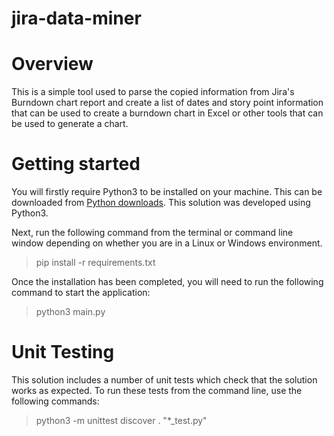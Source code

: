 # jira-data-miner

# Overview
This is a simple tool used to parse the copied information from Jira's Burndown chart report and create a list of dates and story point information that can be used to create a burndown chart in Excel or other tools that can be used to generate a chart.

# Getting started
You will firstly require Python3 to be installed on your machine. This can be downloaded from [Python downloads](https://www.python.org/downloads/). This solution was developed using Python3.

Next, run the following command from the terminal or command line window depending on whether you are in a Linux or Windows environment.

> pip install -r requirements.txt

Once the installation has been completed, you will need to run the following command to start the application:

> python3 main.py

# Unit Testing
This solution includes a number of unit tests which check that the solution works as expected. To run these tests from the command line, use the following commands:

> python3 -m unittest discover . "*_test.py"